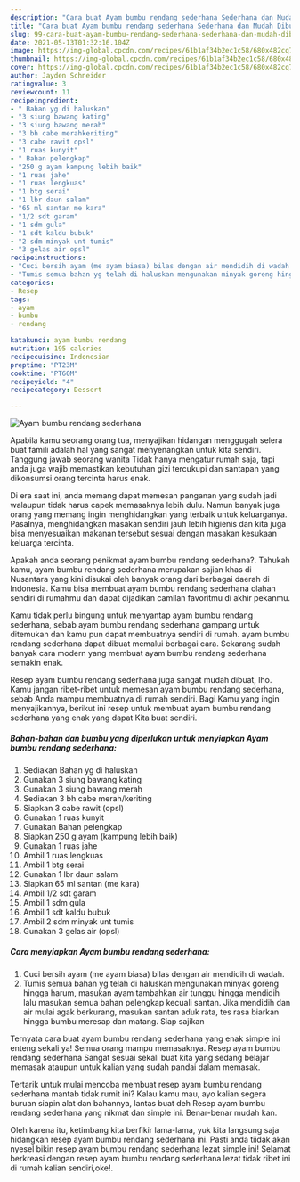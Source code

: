 ```yaml
---
description: "Cara buat Ayam bumbu rendang sederhana Sederhana dan Mudah Dibuat"
title: "Cara buat Ayam bumbu rendang sederhana Sederhana dan Mudah Dibuat"
slug: 99-cara-buat-ayam-bumbu-rendang-sederhana-sederhana-dan-mudah-dibuat
date: 2021-05-13T01:32:16.104Z
image: https://img-global.cpcdn.com/recipes/61b1af34b2ec1c58/680x482cq70/ayam-bumbu-rendang-sederhana-foto-resep-utama.jpg
thumbnail: https://img-global.cpcdn.com/recipes/61b1af34b2ec1c58/680x482cq70/ayam-bumbu-rendang-sederhana-foto-resep-utama.jpg
cover: https://img-global.cpcdn.com/recipes/61b1af34b2ec1c58/680x482cq70/ayam-bumbu-rendang-sederhana-foto-resep-utama.jpg
author: Jayden Schneider
ratingvalue: 3
reviewcount: 11
recipeingredient:
- " Bahan yg di haluskan"
- "3 siung bawang kating"
- "3 siung bawang merah"
- "3 bh cabe merahkeriting"
- "3 cabe rawit opsl"
- "1 ruas kunyit"
- " Bahan pelengkap"
- "250 g ayam kampung lebih baik"
- "1 ruas jahe"
- "1 ruas lengkuas"
- "1 btg serai"
- "1 lbr daun salam"
- "65 ml santan me kara"
- "1/2 sdt garam"
- "1 sdm gula"
- "1 sdt kaldu bubuk"
- "2 sdm minyak unt tumis"
- "3 gelas air opsl"
recipeinstructions:
- "Cuci bersih ayam (me ayam biasa) bilas dengan air mendidih di wadah."
- "Tumis semua bahan yg telah di haluskan mengunakan minyak goreng hingga harum, masukan ayam tambahkan air tunggu hingga mendidih lalu masukan semua bahan pelengkap kecuali santan. Jika mendidih dan air mulai agak berkurang, masukan santan aduk rata, tes rasa biarkan hingga bumbu meresap dan matang. Siap sajikan"
categories:
- Resep
tags:
- ayam
- bumbu
- rendang

katakunci: ayam bumbu rendang 
nutrition: 195 calories
recipecuisine: Indonesian
preptime: "PT23M"
cooktime: "PT60M"
recipeyield: "4"
recipecategory: Dessert

---
```



![Ayam bumbu rendang sederhana](https://img-global.cpcdn.com/recipes/61b1af34b2ec1c58/680x482cq70/ayam-bumbu-rendang-sederhana-foto-resep-utama.jpg)

Apabila kamu seorang orang tua, menyajikan hidangan menggugah selera buat famili adalah hal yang sangat menyenangkan untuk kita sendiri. Tanggung jawab seorang  wanita Tidak hanya mengatur rumah saja, tapi anda juga wajib memastikan kebutuhan gizi tercukupi dan santapan yang dikonsumsi orang tercinta harus enak.

Di era  saat ini, anda memang dapat memesan panganan yang sudah jadi walaupun tidak harus capek memasaknya lebih dulu. Namun banyak juga orang yang memang ingin menghidangkan yang terbaik untuk keluarganya. Pasalnya, menghidangkan masakan sendiri jauh lebih higienis dan kita juga bisa menyesuaikan makanan tersebut sesuai dengan masakan kesukaan keluarga tercinta. 



Apakah anda seorang penikmat ayam bumbu rendang sederhana?. Tahukah kamu, ayam bumbu rendang sederhana merupakan sajian khas di Nusantara yang kini disukai oleh banyak orang dari berbagai daerah di Indonesia. Kamu bisa membuat ayam bumbu rendang sederhana olahan sendiri di rumahmu dan dapat dijadikan camilan favoritmu di akhir pekanmu.

Kamu tidak perlu bingung untuk menyantap ayam bumbu rendang sederhana, sebab ayam bumbu rendang sederhana gampang untuk ditemukan dan kamu pun dapat membuatnya sendiri di rumah. ayam bumbu rendang sederhana dapat dibuat memalui berbagai cara. Sekarang sudah banyak cara modern yang membuat ayam bumbu rendang sederhana semakin enak.

Resep ayam bumbu rendang sederhana juga sangat mudah dibuat, lho. Kamu jangan ribet-ribet untuk memesan ayam bumbu rendang sederhana, sebab Anda mampu membuatnya di rumah sendiri. Bagi Kamu yang ingin menyajikannya, berikut ini resep untuk membuat ayam bumbu rendang sederhana yang enak yang dapat Kita buat sendiri.

<!--inarticleads1-->

##### Bahan-bahan dan bumbu yang diperlukan untuk menyiapkan Ayam bumbu rendang sederhana:

1. Sediakan  Bahan yg di haluskan
1. Gunakan 3 siung bawang kating
1. Gunakan 3 siung bawang merah
1. Sediakan 3 bh cabe merah/keriting
1. Siapkan 3 cabe rawit (opsl)
1. Gunakan 1 ruas kunyit
1. Gunakan  Bahan pelengkap
1. Siapkan 250 g ayam (kampung lebih baik)
1. Gunakan 1 ruas jahe
1. Ambil 1 ruas lengkuas
1. Ambil 1 btg serai
1. Gunakan 1 lbr daun salam
1. Siapkan 65 ml santan (me kara)
1. Ambil 1/2 sdt garam
1. Ambil 1 sdm gula
1. Ambil 1 sdt kaldu bubuk
1. Ambil 2 sdm minyak unt tumis
1. Gunakan 3 gelas air (opsl)




<!--inarticleads2-->

##### Cara menyiapkan Ayam bumbu rendang sederhana:

1. Cuci bersih ayam (me ayam biasa) bilas dengan air mendidih di wadah.
1. Tumis semua bahan yg telah di haluskan mengunakan minyak goreng hingga harum, masukan ayam tambahkan air tunggu hingga mendidih lalu masukan semua bahan pelengkap kecuali santan. Jika mendidih dan air mulai agak berkurang, masukan santan aduk rata, tes rasa biarkan hingga bumbu meresap dan matang. Siap sajikan




Ternyata cara buat ayam bumbu rendang sederhana yang enak simple ini enteng sekali ya! Semua orang mampu memasaknya. Resep ayam bumbu rendang sederhana Sangat sesuai sekali buat kita yang sedang belajar memasak ataupun untuk kalian yang sudah pandai dalam memasak.

Tertarik untuk mulai mencoba membuat resep ayam bumbu rendang sederhana mantab tidak rumit ini? Kalau kamu mau, ayo kalian segera buruan siapin alat dan bahannya, lantas buat deh Resep ayam bumbu rendang sederhana yang nikmat dan simple ini. Benar-benar mudah kan. 

Oleh karena itu, ketimbang kita berfikir lama-lama, yuk kita langsung saja hidangkan resep ayam bumbu rendang sederhana ini. Pasti anda tiidak akan nyesel bikin resep ayam bumbu rendang sederhana lezat simple ini! Selamat berkreasi dengan resep ayam bumbu rendang sederhana lezat tidak ribet ini di rumah kalian sendiri,oke!.

